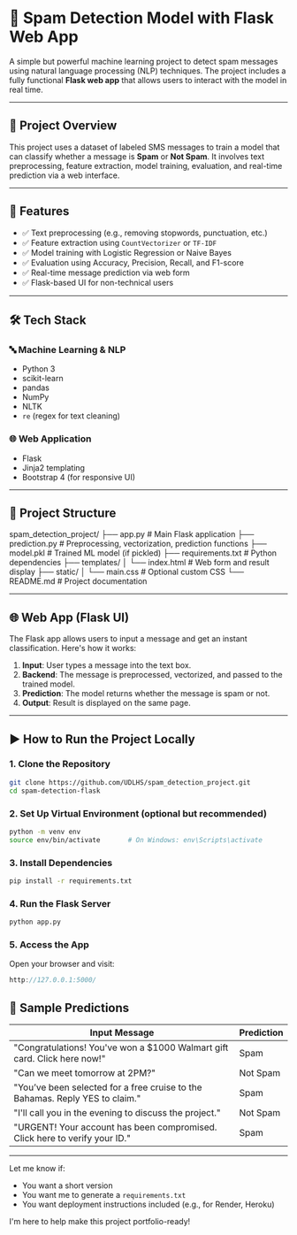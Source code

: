 # 📧 Spam Detection Model with Flask Web App

A simple but powerful machine learning project to detect spam messages using natural language processing (NLP) techniques. The project includes a fully functional **Flask web app** that allows users to interact with the model in real time.

---

## 🚀 Project Overview

This project uses a dataset of labeled SMS messages to train a model that can classify whether a message is **Spam** or **Not Spam**. It involves text preprocessing, feature extraction, model training, evaluation, and real-time prediction via a web interface.

---

## 🧠 Features

- ✅ Text preprocessing (e.g., removing stopwords, punctuation, etc.)
- ✅ Feature extraction using `CountVectorizer` or `TF-IDF`
- ✅ Model training with Logistic Regression or Naive Bayes
- ✅ Evaluation using Accuracy, Precision, Recall, and F1-score
- ✅ Real-time message prediction via web form
- ✅ Flask-based UI for non-technical users

---

## 🛠️ Tech Stack

### 🔤 Machine Learning & NLP
- Python 3
- scikit-learn
- pandas
- NumPy
- NLTK
- `re` (regex for text cleaning)

### 🌐 Web Application
- Flask
- Jinja2 templating
- Bootstrap 4 (for responsive UI)

---

## 📁 Project Structure

spam_detection_project/
├── app.py # Main Flask application
├── prediction.py # Preprocessing, vectorization, prediction functions
├── model.pkl # Trained ML model (if pickled)
├── requirements.txt # Python dependencies
├── templates/
│ └── index.html # Web form and result display
├── static/
│ └── main.css # Optional custom CSS
└── README.md # Project documentation


---

## 🌐 Web App (Flask UI)

The Flask app allows users to input a message and get an instant classification. Here's how it works:

1. **Input**: User types a message into the text box.
2. **Backend**: The message is preprocessed, vectorized, and passed to the trained model.
3. **Prediction**: The model returns whether the message is spam or not.
4. **Output**: Result is displayed on the same page.


---

## ▶️ How to Run the Project Locally

### 1. Clone the Repository

```bash
git clone https://github.com/UDLHS/spam_detection_project.git
cd spam-detection-flask
```

### 2. Set Up Virtual Environment (optional but recommended)

```bash
python -m venv env
source env/bin/activate       # On Windows: env\Scripts\activate
```

### 3. Install Dependencies

```bash
pip install -r requirements.txt
```

### 4. Run the Flask Server

```bash
python app.py
```

### 5. Access the App

Open your browser and visit:
```cpp
http://127.0.0.1:5000/
```

## 🧪 Sample Predictions

| Input Message                                                                 | Prediction |
|------------------------------------------------------------------------------|------------|
| "Congratulations! You've won a $1000 Walmart gift card. Click here now!"     | Spam       |
| "Can we meet tomorrow at 2PM?"                                               | Not Spam   |
| "You’ve been selected for a free cruise to the Bahamas. Reply YES to claim."| Spam       |
| "I'll call you in the evening to discuss the project."                       | Not Spam   |
| "URGENT! Your account has been compromised. Click here to verify your ID."  | Spam       |



---

Let me know if:
- You want a short version
- You want me to generate a `requirements.txt`
- You want deployment instructions included (e.g., for Render, Heroku)

I'm here to help make this project portfolio-ready!
